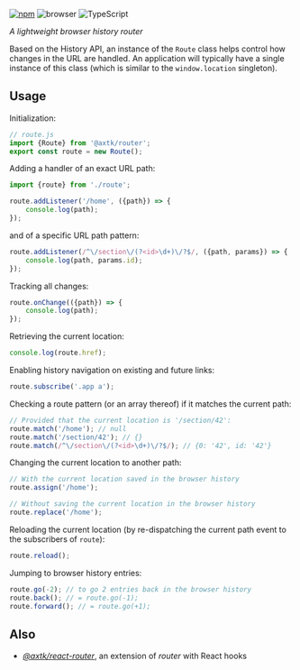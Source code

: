 [![npm](https://img.shields.io/npm/v/@axtk/router?labelColor=royalblue&color=royalblue&style=flat-square)](https://www.npmjs.com/package/@axtk/router)
![browser](https://img.shields.io/badge/browser-✓-blue?labelColor=dodgerblue&color=dodgerblue&style=flat-square)
![TypeScript](https://img.shields.io/badge/TypeScript-✓-blue?labelColor=dodgerblue&color=dodgerblue&style=flat-square)

*A lightweight browser history router*

Based on the History API, an instance of the `Route` class helps control how changes in the URL are handled. An application will typically have a single instance of this class (which is similar to the `window.location` singleton).

## Usage

Initialization:

```js
// route.js
import {Route} from '@axtk/router';
export const route = new Route();
```

Adding a handler of an exact URL path:

```js
import {route} from './route';

route.addListener('/home', ({path}) => {
    console.log(path);
});
```

and of a specific URL path pattern:

```js
route.addListener(/^\/section\/(?<id>\d+)\/?$/, ({path, params}) => {
    console.log(path, params.id);
});
```

Tracking all changes:

```js
route.onChange(({path}) => {
    console.log(path);
});
```

Retrieving the current location:

```js
console.log(route.href);
```

Enabling history navigation on existing and future links:

```js
route.subscribe('.app a');
```

Checking a route pattern (or an array thereof) if it matches the current path:

```js
// Provided that the current location is '/section/42':
route.match('/home'); // null
route.match('/section/42'); // {}
route.match(/^\/section\/(?<id>\d+)\/?$/); // {0: '42', id: '42'}
```

Changing the current location to another path:

```js
// With the current location saved in the browser history
route.assign('/home');
```

```js
// Without saving the current location in the browser history
route.replace('/home');
```

Reloading the current location (by re-dispatching the current path event to the subscribers of `route`):

```js
route.reload();
```

Jumping to browser history entries:

```js
route.go(-2); // to go 2 entries back in the browser history
route.back(); // = route.go(-1);
route.forward(); // = route.go(+1);
```

## Also

- *[@axtk/react-router](https://github.com/axtk/react-router)*, an extension of *router* with React hooks
